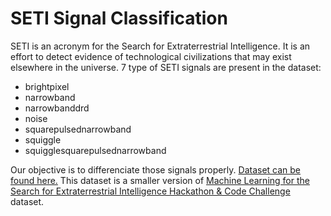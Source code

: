 # SETI Signal Classification
SETI is an acronym for the Search for Extraterrestrial Intelligence. It is an effort to detect evidence of
technological civilizations that may exist elsewhere in the universe. 7 type of SETI signals are present in the dataset:
+ brightpixel
+ narrowband
+ narrowbanddrd
+ noise
+ squarepulsednarrowband
+ squiggle
+ squigglesquarepulsednarrowband

Our objective is to differenciate those signals properly.
[Dataset can be found here.]( https://www.kaggle.com/datasets/tentotheminus9/seti-data?datasetId=57000) This dataset is a smaller version of [Machine Learning for the Search for Extraterrestrial Intelligence Hackathon & Code Challenge](https://www.seti.org/machine-learning-search-extraterrestrial-intelligence-hackathon-code-challenge) dataset. 
